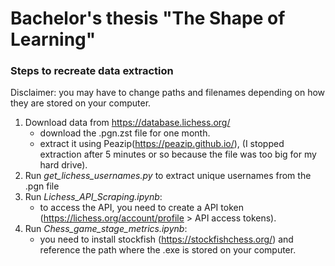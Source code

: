 # Bachelor's thesis "The Shape of Learning"

### Steps to recreate data extraction
Disclaimer: you may have to change paths and filenames depending on how they are stored on your computer.  
1. Download data from https://database.lichess.org/
    - download the .pgn.zst file for one month.
    - extract it using Peazip(https://peazip.github.io/), (I stopped extraction after 5 minutes or so because the file was too big for my hard drive). 
2. Run *get_lichess_usernames.py* to extract unique usernames from the .pgn file
3. Run *Lichess_API_Scraping.ipynb*:
    - to access the API, you need to create a API token (https://lichess.org/account/profile > API access tokens).
4. Run *Chess_game_stage_metrics.ipynb*:
    - you need to install stockfish (https://stockfishchess.org/) and reference the path where the .exe is stored on your computer.
